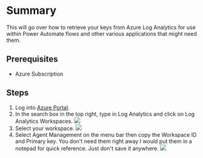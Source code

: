 # Summary
This will go over how to retrieve your keys from Azure Log Analytics for use within Power Automate flows and other various applications that might need them.

## Prerequisites
* Azure Subscription

## Steps
1. Log into [Azure Portal](https://portal.azure.com/#allservices).
2. In the search box in the top right, type in Log Analytics and click on Log Analytics Workspaces.
![](https://github.com/mattnovitsch/M365/blob/main/AzureLogAnalytics/ALA2.jpg)
3. Select your workspace.
![](https://github.com/mattnovitsch/M365/blob/main/AzureLogAnalytics/ALA2.jpg)
4. Select Agent Management on the menu bar then copy the Workspace ID and Primary key. You don't need them right away I would put them in a notepad for quick reference. Just don't save it anywhere.
![](https://github.com/mattnovitsch/M365/blob/main/AzureLogAnalytics/ALA3.jpg)
